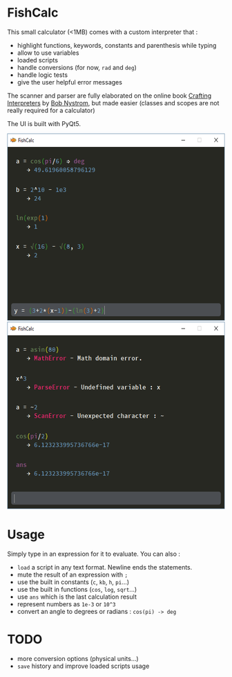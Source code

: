 # FishCalc

This small calculator (<1MB) comes with a custom interpreter that :
- highlight functions, keywords, constants and parenthesis while typing
- allow to use variables
- loaded scripts
- handle conversions (for now, ```rad``` and ```deg```)
- handle logic tests
- give the user helpful error messages

The scanner and parser are fully elaborated on the  online book [Crafting Interpreters](https://craftinginterpreters.com/) by [Bob Nystrom](https://github.com/munificent), but made easier (classes and scopes are not really required for a calculator)

The UI is built with PyQt5.

<img src="Capture.PNG" height="432" width="602">

<img src="Capture2.PNG" height="432" width="602">


# Usage

Simply type in an expression for it to evaluate. You can also :
- ```load``` a script in any text format. Newline ends the statements.
- mute the result of an expression with ```;```
- use the built in constants (```c```, ```kb```, ```h```, ```pi```...)
- use the built in functions (```cos```, ```log```, ```sqrt```...)
- use ```ans``` which is the last calculation result
- represent numbers as ```1e-3``` or ```10^3```
- convert an angle to degrees or radians : ```cos(pi) -> deg```
 
# TODO
- more conversion options (physical units...)
- ```save``` history and improve loaded scripts usage
